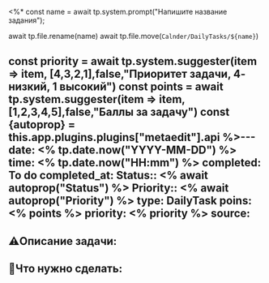 <%*
const name = await tp.system.prompt("Напишите название задания");

await tp.file.rename(name)
await tp.file.move(`Calnder/DailyTasks/${name}`)

const priority = await tp.system.suggester(item => item, [4,3,2,1],false,"Приоритет задачи, 4- низкий, 1 высокий")
const points = await tp.system.suggester(item => item, [1,2,3,4,5],false,"Баллы за задачу")
const {autoprop} = this.app.plugins.plugins["metaedit"].api
%>---
date: <% tp.date.now("YYYY-MM-DD") %>
time: <% tp.date.now("HH:mm") %>
completed: To do
completed_at: 
Status:: <% await autoprop("Status") %>
Priority:: <% await autoprop("Priority") %>
type: DailyTask
poins: <% points %>
priority: <% priority %>
source: 
---

## ⚠️Описание задачи:



## 📝Что нужно сделать:
